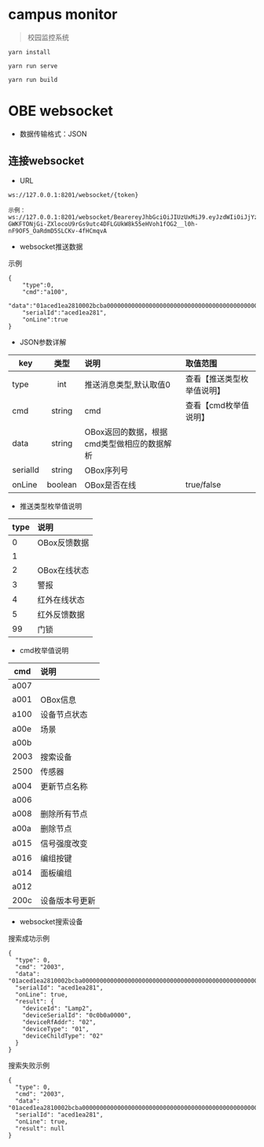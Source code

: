 # campus monitor

> 校园监控系统

```
yarn install
```

```
yarn run serve
```

```
yarn run build
```


# OBE websocket
- 数据传输格式：JSON

## 连接websocket

- URL
~~~
ws://127.0.0.1:8201/websocket/{token}

示例：
ws://127.0.0.1:8201/websocket/BearereyJhbGciOiJIUzUxMiJ9.eyJzdWIiOiJjYzY2IiwiY3JlYXRlZCI6MTU5OTEyNTUyNDU0MiwiZXhwIjoxNTk5NzMwMzI0fQ.Oo0-GWKFTONjGi-ZXlocoU9rGs9utc4DFLGUkW8k55eHVoh1fOG2__l0h-nF9OF5_OaRdmD5SLCKv-4fHCmqvA

~~~

- websocket推送数据

示例
~~~
{
    "type":0,
    "cmd":"a100",
    "data":"01aced1ea2810002bcba0000000000000000000000000000000000000000000000000000000000000000000000000000000000000000",
    "serialId":"aced1ea281",
    "onLine":true
}
~~~

- JSON参数详解

|key|类型|说明|取值范围
|---|:---:|:---|:---|
|type|int|推送消息类型,默认取值0|查看【推送类型枚举值说明】
|cmd|string|cmd|查看【cmd枚举值说明】
|data|string|OBox返回的数据，根据cmd类型做相应的数据解析|
|serialId|string|OBox序列号|
|onLine|boolean|OBox是否在线|true/false

- 推送类型枚举值说明

|type|说明|
|---|:---|
|0|OBox反馈数据|
|1||
|2|OBox在线状态|
|3|警报|
|4|红外在线状态|
|5|红外反馈数据|
|99|门锁|

- cmd枚举值说明

|cmd|说明|
|---|:---|
|a007||
|a001|OBox信息|
|a100|设备节点状态|
|a00e|场景|
|a00b||
|2003|搜索设备|
|2500|传感器|
|a004|更新节点名称|
|a006||
|a008|删除所有节点|
|a00a|删除节点|
|a015|信号强度改变|
|a016|编组按键|
|a014|面板编组|
|a012||
|200c|设备版本号更新|

- websocket搜索设备

搜索成功示例

~~~
{
  "type": 0,
  "cmd": "2003",
  "data": "01aced1ea2810002bcba0000000000000000000000000000000000000000000000000000000000000000000000000000000000000000",
  "serialId": "aced1ea281",
  "onLine": true,
  "result": {
    "deviceId": "Lamp2",
    "deviceSerialId": "0c0b0a0000",
    "deviceRfAddr": "02",
    "deviceType": "01",
    "deviceChildType": "02"
  }
}
~~~

搜索失败示例

~~~
{
  "type": 0,
  "cmd": "2003",
  "data": "01aced1ea2810002bcba0000000000000000000000000000000000000000000000000000000000000000000000000000000000000000",
  "serialId": "aced1ea281",
  "onLine": true,
  "result": null
}
~~~